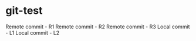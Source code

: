 # git-test
Remote commit - R1
Remote commit - R2
Remote commit - R3
Local commit - L1
Local commit - L2